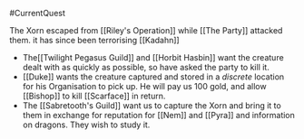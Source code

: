 #CurrentQuest

The Xorn escaped from [[Riley's Operation]] while [[The Party]] attacked them.
it has since been terrorising [[Kadahn]]

- The[[Twilight Pegasus Guild]] and [[Horbit Hasbin]] want the creature dealt with as quickly as possible, so have asked the party to kill it.
- [[Duke]] wants the creature captured and stored in a *discrete* location for his Organisation to pick up. He will pay us 100 gold, and allow [[Bishop]] to kill [[Scarface]] in return.
- The [[Sabretooth's Guild]] want us to capture the Xorn and bring it to them in exchange for reputation for [[Nem]] and [[Pyra]] and information on dragons. They wish to study it.


